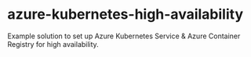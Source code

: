# azure-kubernetes-high-availability
Example solution to set up Azure Kubernetes Service &amp; Azure Container Registry for high availability.